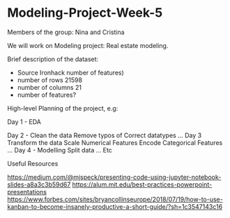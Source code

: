 # Modeling-Project-Week-5

Members of the group: Nina and Cristina

We will work on Modeling project: Real estate modeling.

Brief description of the dataset:
- Source Ironhack  number of features)
- number of rows 21598
- number of columns 21
- number of features?

High-level Planning of the project, e.g:

Day 1 - EDA

Day 2 - Clean the data
Remove typos of
Correct datatypes
...
Day 3
Transform the data
Scale Numerical Features
Encode Categorical Features
...
Day 4 - Modelling
Split data
...
Etc




Useful Resources

https://medium.com/@mjspeck/presenting-code-using-jupyter-notebook-slides-a8a3c3b59d67
https://alum.mit.edu/best-practices-powerpoint-presentations
https://www.forbes.com/sites/bryancollinseurope/2018/07/19/how-to-use-kanban-to-become-insanely-productive-a-short-guide/?sh=1c3547143c16
